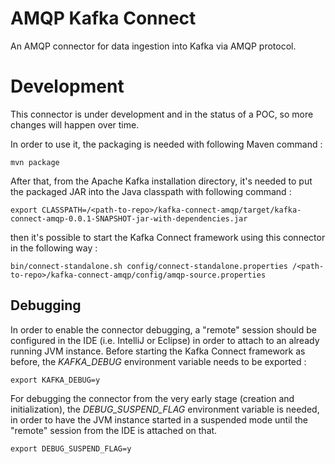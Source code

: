 # AMQP Kafka Connect

An AMQP connector for data ingestion into Kafka via AMQP protocol.

# Development

This connector is under development and in the status of a POC, so more changes will happen over time.

In order to use it, the packaging is needed with following Maven command :

    mvn package

After that, from the Apache Kafka installation directory, it's needed to put the packaged JAR into the Java classpath with
following command :

    export CLASSPATH=/<path-to-repo>/kafka-connect-amqp/target/kafka-connect-amqp-0.0.1-SNAPSHOT-jar-with-dependencies.jar

then it's possible to start the Kafka Connect framework using this connector in the following way :

    bin/connect-standalone.sh config/connect-standalone.properties /<path-to-repo>/kafka-connect-amqp/config/amqp-source.properties

## Debugging

In order to enable the connector debugging, a "remote" session should be configured in the IDE (i.e. IntelliJ or Eclipse) in order to attach
to an already running JVM instance.
Before starting the Kafka Connect framework as before, the _KAFKA_DEBUG_ environment variable needs to be exported :

    export KAFKA_DEBUG=y

For debugging the connector from the very early stage (creation and initialization), the _DEBUG_SUSPEND_FLAG_ environment variable is
needed, in order to have the JVM instance started in a suspended mode until the "remote" session from the IDE is attached on that.

    export DEBUG_SUSPEND_FLAG=y